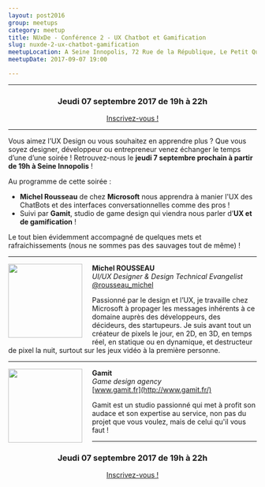 ```yaml
---
layout: post2016
group: meetups
category: meetup
title: NUxDe - Conférence 2 - UX Chatbot et Gamification
slug: nuxde-2-ux-chatbot-gamification
meetupLocation: A Seine Innopolis, 72 Rue de la République, Le Petit Quevilly
meetupDate: 2017-09-07 19:00

---
```


---

<div style="text-align: center;">
  <h3>Jeudi 07 septembre 2017 de 19h à 22h</h3>
  <p>
    <a class="button" target="_blank" href="http://meetu.ps/3cFvSb">
      Inscrivez-vous !
    </a>
  </p>
</div>

----

Vous aimez l’UX Design ou vous souhaitez en apprendre plus ? 
Que vous soyez designer, développeur ou entrepreneur venez échanger le temps d’une d’une soirée ! 
Retrouvez-nous le **jeudi 7 septembre prochain à partir de 19h à Seine Innopolis** !

Au programme de cette soirée :

- **Michel Rousseau** de chez **Microsoft** nous apprendra à manier l'UX des ChatBots et des interfaces conversationnelles comme des pros !
- Suivi par **Gamit**, studio de game design qui viendra nous parler d’**UX et de gamification** !

Le tout bien évidemment accompagné de quelques mets et rafraichissements (nous ne sommes pas des sauvages tout de même) !

---

<img src="https://gallery.mailchimp.com/2af1898f70089861d0f756080/images/7822c237-8ef4-4322-803f-b698d84dca39.jpg" alt="" style="width: 150px; float: left; margin: 0 20px 15px 0px;"/>

**Michel ROUSSEAU**  
_UI/UX Designer & Design Technical Evangelist_  
[@rousseau_michel](https://twitter.com/rousseau_michel)

Passionné par le design et l’UX, je travaille chez Microsoft à propager les messages inhérents à ce domaine auprès des développeurs, des décideurs, des startupeurs. Je suis avant tout un créateur de pixels le jour, en 2D, en 3D, en temps réel, en statique ou en dynamique, et destructeur de pixel la nuit, surtout sur les jeux vidéo à la première personne.

---

<img src="https://gallery.mailchimp.com/2af1898f70089861d0f756080/images/bafe24b4-9dfd-41b5-9dd3-66135a4e51be.png" alt="" style="width: 150px; float: left; margin: 0 20px 15px 0px;"/>

**Gamit**  
_Game design agency_  
[www.gamit.fr](http://www.gamit.fr/)

Gamit est un studio passionné qui met à profit son audace et son expertise au service, non pas du projet que vous voulez, mais de celui qu'il vous faut !

----

<div style="text-align: center;">
  <h3>Jeudi 07 septembre 2017 de 19h à 22h</h3>
    <p>
      <a class="button" target="_blank" href="http://meetu.ps/3cFvSb">
        Inscrivez-vous !
      </a>
    </p>  
</div>
